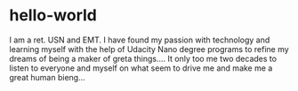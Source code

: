 # hello-world
I am a 
ret. USN and EMT. I have found my passion with technology and learning myself with the help of Udacity Nano degree programs to refine my dreams of being a maker of greta things.... It only too me two decades to listen to everyone and myself on what seem to drive me and make me a great human bieng...
